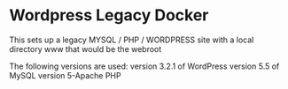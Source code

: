 # Wordpress Legacy Docker
This sets up a legacy MYSQL / PHP / WORDPRESS site with a local directory www that would be the webroot

The following versions are used:
version 3.2.1 of WordPress
version 5.5 of MySQL
version 5-Apache PHP
